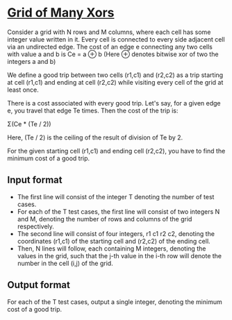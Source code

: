 # [Grid of Many Xors][link]

Consider a grid with N rows and M columns, where each cell has some integer value written in it. Every cell is connected to every side adjacent cell via an undirected edge. The cost of an edge e connecting any two cells with value a and b is Ce = a ⊕ b (Here ⊕ denotes bitwise xor of two the integers a and b)

We define a good trip between two cells (r1,c1) and (r2,c2) as a trip starting at cell (r1,c1) and ending at cell (r2,c2) while visiting every cell of the grid at least once.

There is a cost associated with every good trip. Let's say, for a given edge e, you travel that edge Te
times. Then the cost of the trip is:

Σ(Ce \* (Te / 2))

Here, (Te / 2) is the ceiling of the result of division of Te by 2.

For the given starting cell (r1,c1) and ending cell (r2,c2), you have to find the minimum cost of a good trip.

## Input format

- The first line will consist of the integer T denoting the number of test cases.
- For each of the T test cases, the first line will consist of two integers N and M, denoting the number of rows and columns of the grid respectively.
- The second line will consist of four integers, r1 c1 r2 c2, denoting the coordinates (r1,c1) of the starting cell and (r2,c2) of the ending cell.
- Then, N lines will follow, each containing M integers, denoting the values in the grid, such that the j-th value in the i-th row will denote the number in the cell (i,j) of the grid.

## Output format

For each of the T test cases, output a single integer, denoting the minimum cost of a good trip.

[link]: https://www.hackerearth.com/practice/algorithms/graphs/minimum-spanning-tree/practice-problems/algorithm/grid-of-many-xors-de84b766/
